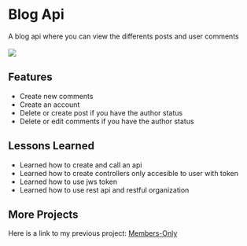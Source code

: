 <h1>Blog Api</h1>
A blog api where you can view the differents posts and user comments
</br></br><img src="https://github.com/user-attachments/assets/4627b1b8-af57-4e84-95ec-666ec7baad94">
<h2>Features</h2>
<ul>
  <li>Create new comments</li>
  <li>Create an account</li>
  <li>Delete or create post if you have the author status</li>
  <li>Delete or edit comments if you have the author status</li>
</ul>
<h2>Lessons Learned</h2>
<ul>
  <li>Learned how to create and call an api</li>
  <li>Learned how to create controllers only accesible to user with token</li>
  <li>Learned how to use jws token</li>
  <li>Learned how to use rest api and restful organization</li>
</ul>
<h2>More Projects</h2>
<p>Here is a link to my previous project: <a href="https://github.com/Mustafa1908/members-only">Members-Only</a></p>

